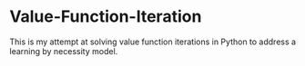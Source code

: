 # Value-Function-Iteration

This is my attempt at solving value function iterations in Python to address a learning by necessity model. 


